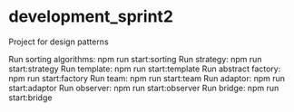 # development_sprint2
Project for design patterns

Run sorting algorithms: npm run start:sorting
Run strategy: npm run start:strategy
Run template: npm run start:template
Run abstract factory: npm run start:factory
Run team: npm run start:team
Run adaptor: npm run start:adaptor
Run observer: npm run start:observer
Run bridge: npm run start:bridge
